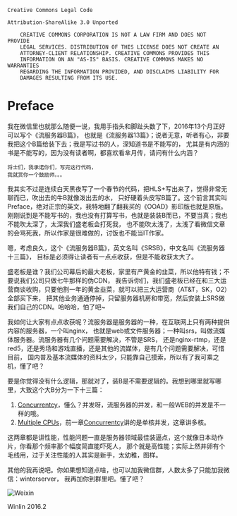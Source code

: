 ```
Creative Commons Legal Code

Attribution-ShareAlike 3.0 Unported

    CREATIVE COMMONS CORPORATION IS NOT A LAW FIRM AND DOES NOT PROVIDE
    LEGAL SERVICES. DISTRIBUTION OF THIS LICENSE DOES NOT CREATE AN
    ATTORNEY-CLIENT RELATIONSHIP. CREATIVE COMMONS PROVIDES THIS
    INFORMATION ON AN "AS-IS" BASIS. CREATIVE COMMONS MAKES NO WARRANTIES
    REGARDING THE INFORMATION PROVIDED, AND DISCLAIMS LIABILITY FOR
    DAMAGES RESULTING FROM ITS USE.
```

# Preface

我在微信里也就那么随便一说，我用手指头和脚趾头数了下，2016年13个月正好可以写个《流服务器B篇》，
也就是《流服务器13篇》；说者无意，听者有心，非要我把这个B篇给装下去；我是写过书的人，深知道书是不能写的，
尤其是有内涵的书是不能写的，因为没有读者啊，都喜欢看芈月传，请问有什么内涵？

```
将士们，我承诺你们，写完这行代码，
我就赏你一个鼓励师。。。
```

我其实不过是连续白天黑夜写了一个春节的代码，把HLS+写出来了，觉得非常无聊而已，吹出去的牛B就像泼出去的水，
只好硬着头皮写B篇了。这个前言其实叫Preface，绝对正宗的英文，我特地翻了翻我买的《OOAD》影印版也就是原版。
刚刚说到是不能写书的，我也没有打算写书，也就是装装B而已，不要当真；我也不能吹太深了，太深我们盛老板会打死我，
也不能吹太浅了，太浅了看微信文章的会骂死我，所以作家是很难做的，讨饭也不能当IT作家。

嗯，考虑良久，这个《流服务器B篇》，英文名叫《SRSB》，中文名叫《流服务器十三篇》，
目标是必须得让读者有一点点收获，但是不能收获太大了。

盛老板是谁？我们公司幕后的最大老板，家里有产黄金的韭菜，所以他特有钱；不要说我们公司只做七牛那样的伪CDN，
我告诉你们，我们盛老板已经在和三大运营商谈收购，只要他割一年的黄金韭菜，就可以把三大运营商（AT&T，SK，O2）全部买下来，
把其他业务通通停掉，只留服务器机房和带宽，然后安装上SRS做我们自己的CDN。哈哈哈，怕了吧~

我如何让大家有点点收获呢？流服务器是服务器的一种，在互联网上只有两种提供内容的服务器，一个叫nginx，
也就是web或文件服务器；一种叫srs，叫做流媒体服务器。流服务器有几个问题需要解决，不管是SRS，
还是nginx-rtmp，还是red5，还是秀场和游戏直播，还是其他的流媒体，是有几个问题需要解决，可惜目前，
国内普及基本流媒体的资料太少，只能靠自己摸索，所以有了我可乘之机，懂了吧？

要是你觉得没有什么逻辑，那就对了，装B是不需要逻辑的。我想到哪里就写哪里，大致这个大B分为一下十三篇：

1. [Concurrentcy](Concurrency.md)，懂么？并发呀，流服务器的并发，和一般WEB的并发是不一样的哦。
1. [Multiple CPUs](MultipleCpus.md)，前一章[Concurrentcy](Concurrency.md)讲的是单核并发，这章讲多核。

这两章都是讲性能，性能问题一直是服务器领域最佳装逼点，这个就像日本动作片，你看那个频率那个幅度简直能吓死人，
那个就是高性能；实际上然并卵有个毛线用，过于关注性能的人其实是新手，太幼稚，图样。

其他的我再说吧。你如果想知道点啥，也可以加我微信群，人数太多了只能加我微信：winterserver，
我再加你到群里吧。懂了吧？

![Weixin](http://ossrs.net/srsb/weixin.png?v=1)

Winlin 2016.2
